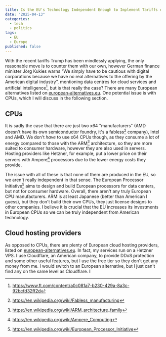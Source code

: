 ```yaml
---
title: Is the EU's Technology Independent Enough to Implement Tariffs on American Tech?
date: "2025-04-13"
categories:
  - tech
  - politics
tags:
  - EU
  - Europe
published: false
---
```


With the recent tariffs Trump has been mindlessly applying, the only reasonable move is to counter them with our own, however German finance minister Jörg Kukies warns “We simply have to be cautious with digital corporations because we have no real alternatives to the offering by the American digital industry”, mentioning data centres for cloud services and artificial intelligence[^jorg-kukies], but is that really the case? There are many European alternatives listed on [european-alternatives.eu](https://european-alternatives.eu/). One potential issue is with CPUs, which I will discuss in the following section.

## CPUs

It is sadly the case that there are just two x64 "manufacturers" (AMD doesn't have its own semiconductor foundry, it's a fabless[^fabless] company), Intel and AMD. We don't *have* to use x64 CPUs though, as they consume a lot of energy compared to those with the ARM[^arm] architecture, so they are more suited to consumer hardware, however they are also used in servers. Hosting providers like Hetzner, for example, put a lower price on their servers with Ampere[^ampere] processors due to the lower energy costs they provide.

The issue with all of these is that none of them are produced in the EU, so we aren't really independent in that sense. The European Processor Initiative[^european-processor-initiative] aims to design and build European processors for data centers, but not for consumer hardware. Overall, there aren't any truly European CPU manufacturers. ARM is at least Japanese (better than American I guess), but they don't build their own CPUs, they just license designs to other companies. I believe it is crucial that the EU increases its investments in European CPUs so we can be truly independent from American technology.

## Cloud hosting providers

As opposed to CPUs, there are plenty of European cloud hosting providers, listed on [european-alternatives.eu](https://european-alternatives.eu/). In fact, my services run on a Hetzner VPS. I use Cloudflare, an American company, to provide DDoS protection and some other useful features, but I use the free tier so they don't get any money from me. I would switch to an European alternative, but I just can't find any on the same level as Cloudflare. I

[^jorg-kukies]: <https://www.ft.com/content/a0c081a7-b230-429a-8a3c-92bcfd32ff2d>
[^arm]: <https://en.wikipedia.org/wiki/ARM_architecture_family>
[^ampere]: <https://en.wikipedia.org/wiki/Ampere_Computing>
[^fabless]: <https://en.wikipedia.org/wiki/Fabless_manufacturing>
[^european-processor-initiative]: <https://en.wikipedia.org/wiki/European_Processor_Initiative>
